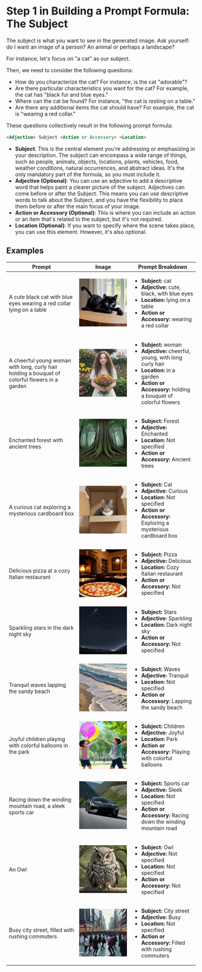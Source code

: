 # Step 1 in Building a Prompt Formula: The Subject

The subject is what you want to see in the generated image. Ask yourself: do I want an image of a person? An animal or perhaps a landscape? 

For instance, let's focus on "a cat" as our subject.

Then, we need to consider the following questions:
- How do you characterize the cat? For instance, is the cat "adorable"?
- Are there particular characteristics you want for the cat? For example, the cat has "black fur and blue eyes."
- Where can the cat be found? For instance, "the cat is resting on a table."
- Are there any additional items the cat should have? For example, the cat is "wearing a red collar."

These questions collectively result in the following prompt formula:

```markdown
<Adjective> Subject <Action or Accessory> <Location>
```

- **Subject**: This is the central element you're addressing or emphasizing in your description. The subject can encompass a wide range of things, such as people, animals, objects, locations, plants, vehicles, food, weather conditions, natural occurrences, and abstract ideas.  It's the only mandatory part of the formula, so you must include it.
- **Adjective (Optional)**: You can use an adjective to add a descriptive word that helps paint a clearer picture of the subject. Adjectives can come before or after the Subject. This means you can use descriptive words to talk about the Subject, and you have the flexibility to place them before or after the main focus of your image.
- **Action or Accessory (Optional)**: This is where you can include an action or an item that's related to the subject, but it's not required.
- **Location (Optional)**: If you want to specify where the scene takes place, you can use this element. However, it's also optional.

## Examples


| Prompt | Image | Prompt Breakdown |
| ------------------- | ----- | ------------------ |
| A cute black cat with blue eyes wearing a red collar lying on a table | ![cute-black-cat](./images/prompt-formula/subject/cute-black-cat.png) | <ul><li><strong>Subject:</strong> cat</li><li><strong>Adjective:</strong> cute, black, with blue eyes</li><li><strong>Location:</strong> lying on a table</li><li><strong>Action or Accessory:</strong> wearing a red collar</li></ul> |
| A cheerful young woman with long, curly hair holding a bouquet of colorful flowers in a garden | ![cheeerful young woman in garden](./images/prompt-formula/subject/cheerful-young-woman-in-garden.png) | <ul><li><strong>Subject:</strong> woman</li><li><strong>Adjective:</strong> cheerful, young, with long curly hair</li><li><strong>Location:</strong> in a garden</li><li><strong>Action or Accessory:</strong> holding a bouquet of colorful flowers</li></ul> |
| Enchanted forest with ancient trees | ![enchanted forest](./images/prompt-formula/subject/enchanted-forest.png) | <ul><li><strong>Subject:</strong> Forest</li><li><strong>Adjective:</strong> Enchanted</li><li><strong>Location:</strong> Not specified</li><li><strong>Action or Accessory:</strong> Ancient trees</li></ul> |
| A curious cat exploring a mysterious cardboard box | ![cat in cardbox](./images/prompt-formula/subject/cat-in-cardbox.png) | <ul><li><strong>Subject:</strong> Cat</li><li><strong>Adjective:</strong> Curious</li><li><strong>Location:</strong> Not specified</li><li><strong>Action or Accessory:</strong> Exploring a mysterious cardboard box</li></ul> |
| Delicious pizza at a cozy Italian restaurant | ![pizza in restaurant](./images/prompt-formula/subject/pizza-in-restaurant.png) | <ul><li><strong>Subject:</strong> Pizza</li><li><strong>Adjective:</strong> Delicious</li><li><strong>Location:</strong> Cozy Italian restaurant</li><li><strong>Action or Accessory:</strong> Not specified</li></ul> |
| Sparkling stars in the dark night sky | ![stars in night sky](./images/prompt-formula/subject/stars-in-night-sky.png) | <ul><li><strong>Subject:</strong> Stars</li><li><strong>Adjective:</strong> Sparkling</li><li><strong>Location:</strong> Dark night sky</li><li><strong>Action or Accessory:</strong> Not specified</li></ul> |
| Tranquil waves lapping the sandy beach | ![waves on beach](./images/prompt-formula/subject/waves-on-beach.png) | <ul><li><strong>Subject:</strong> Waves</li><li><strong>Adjective:</strong> Tranquil</li><li><strong>Location:</strong> Not specified</li><li><strong>Action or Accessory:</strong> Lapping the sandy beach</li></ul> |
| Joyful children playing with colorful balloons in the park | ![children playing](./images/prompt-formula/subject/children-playing.png) | <ul><li><strong>Subject:</strong> Children</li><li><strong>Adjective:</strong> Joyful</li><li><strong>Location:</strong> Park</li><li><strong>Action or Accessory:</strong> Playing with colorful balloons</li></ul> |
| Racing down the winding mountain road, a sleek sports car | ![sports car](./images/prompt-formula/subject/sports-car.png) | <ul><li><strong>Subject:</strong> Sports car</li><li><strong>Adjective:</strong> Sleek</li><li><strong>Location:</strong> Not specified</li><li><strong>Action or Accessory:</strong> Racing down the winding mountain road</li></ul> |
| An Owl | ![owl](./images/prompt-formula/subject/owl.png) | <ul><li><strong>Subject:</strong> Owl</li><li><strong>Adjective:</strong> Not specified</li><li><strong>Location:</strong> Not specified</li><li><strong>Action or Accessory:</strong> Not specified</li></ul> |
| Busy city street, filled with rushing commuters | ![busy city](./images/prompt-formula/subject/city-with-commuters.png) | <ul><li><strong>Subject:</strong> City street</li><li><strong>Adjective:</strong> Busy</li><li><strong>Location:</strong> Not specified</li><li><strong>Action or Accessory:</strong> Filled with rushing commuters</li></ul> |